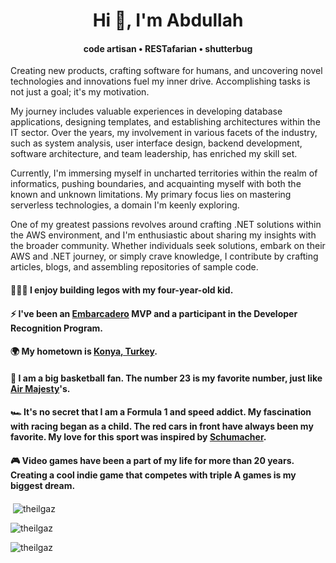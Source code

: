 <h1 align="center">Hi 👋, I'm Abdullah</h1>
<h4 align="center">code artisan • RESTafarian • shutterbug</h4>

Creating new products, crafting software for humans, and uncovering novel technologies and innovations fuel my inner drive. Accomplishing tasks is not just a goal; it's my motivation.

My journey includes valuable experiences in developing database applications, designing templates, and establishing architectures within the IT sector. Over the years, my involvement in various facets of the industry, such as system analysis, user interface design, backend development, software architecture, and team leadership, has enriched my skill set.

Currently, I'm immersing myself in uncharted territories within the realm of informatics, pushing boundaries, and acquainting myself with both the known and unknown limitations. My primary focus lies on mastering serverless technologies, a domain I'm keenly exploring.

One of my greatest passions revolves around crafting .NET solutions within the AWS environment, and I'm enthusiastic about sharing my insights with the broader community. Whether individuals seek solutions, embark on their AWS and .NET journey, or simply crave knowledge, I contribute by crafting articles, blogs, and assembling repositories of sample code.
   
#### 👨‍👩‍👧 I enjoy building legos with my four-year-old kid.

#### ⚡ I've been an <a href="https://www.embarcadero.com/partners/mvp-directory" target="_blank">Embarcadero</a> MVP and a participant in the Developer Recognition Program.

#### 🌍 My hometown is <a href="https://en.wikipedia.org/wiki/Konya" target="_blank">Konya, Turkey</a>.


#### 🏀 I am a big basketball fan. The number 23 is my favorite number, just like <a href="https://en.wikipedia.org/wiki/Michael_Jordan" target="_blank">Air Majesty</a>'s.


#### 🏎️ It's no secret that I am a Formula 1 and speed addict. My fascination with racing began as a child. The red cars in front have always been my favorite. My love for this sport was inspired by <a href="https://en.wikipedia.org/wiki/Michael_Schumacher" target="_blank">Schumacher</a>.


#### 🎮 Video games have been a part of my life for more than 20 years. Creating a cool indie game that competes with triple A games is my biggest dream.
  
     
 
<p>&nbsp;<img align="center" src="https://github-readme-stats.vercel.app/api?username=theilgaz&show_icons=true&locale=en" alt="theilgaz" /></p>

<p><img align="center" src="https://github-readme-streak-stats.herokuapp.com/?user=theilgaz&" alt="theilgaz" /></p>


<p align="left"> <img src="https://komarev.com/ghpvc/?username=theilgaz&label=Profile%20views&color=0e75b6&style=flat" alt="theilgaz" /> </p>


